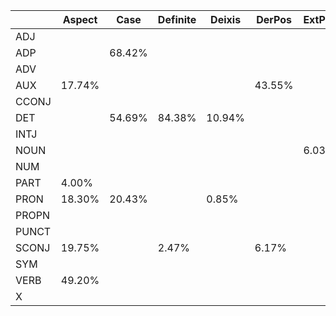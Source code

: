  |  | Aspect | Case | Definite | Deixis | DerPos | ExtPos | Foreign | GE | Gender | Gloss | Mood | Number | Person | Polarity | Polite | Poss | PronType | ProperName | RX | Reflex | ReportedSpeech | TokenType | VerbClass | VerbForm | VerbType | Voice
|---|---|---|---|---|---|---|---|---|---|---|---|---|---|---|---|---|---|---|---|---|---|---|---|---|---|---|
 | ADJ  |  |  |  |  |  |  |  | 100.00% |  | 100.00% |  |  |  |  |  |  |  |  | 100.00% |  |  | 100.00% |  |  |  | 
 | ADP  |  | 68.42% |  |  |  |  |  | 100.00% |  | 15.79% |  | 26.32% |  |  |  |  |  |  | 100.00% |  |  | 100.00% |  |  |  | 
 | ADV  |  |  |  |  |  |  |  | 100.00% |  | 87.50% |  |  |  |  |  |  |  |  | 100.00% |  |  | 100.00% |  |  |  | 
 | AUX  | 17.74% |  |  |  | 43.55% |  |  | 100.00% | 3.23% | 14.52% | 4.84% | 24.19% | 24.19% |  |  |  |  |  | 88.71% |  | 9.68% | 100.00% | 25.81% | 17.74% | 24.19% | 25.81%
 | CCONJ  |  |  |  |  |  |  |  | 100.00% |  | 4.00% |  |  |  |  |  |  |  |  | 100.00% |  |  | 100.00% |  |  |  | 
 | DET  |  | 54.69% | 84.38% | 10.94% |  |  |  | 100.00% | 95.31% | 0.78% |  | 46.09% |  |  |  |  | 10.94% |  | 96.09% |  |  | 100.00% |  |  |  | 
 | INTJ  |  |  |  |  |  |  |  | 100.00% |  | 100.00% |  |  |  |  |  |  |  |  | 100.00% |  |  | 100.00% |  |  |  | 
 | NOUN  |  |  |  |  |  | 6.03% | 0.86% | 100.00% | 67.24% | 98.28% |  | 10.34% |  |  |  |  |  | 1.72% | 100.00% |  | 0.86% | 100.00% |  |  |  | 
 | NUM  |  |  |  |  |  |  |  | 100.00% |  | 100.00% |  |  |  |  |  |  |  |  | 100.00% |  |  | 100.00% |  |  |  | 
 | PART  | 4.00% |  |  |  |  |  | 4.00% | 100.00% |  | 60.00% |  |  |  | 4.00% |  |  |  | 24.00% | 76.00% |  | 4.00% | 100.00% |  |  |  | 
 | PRON  | 18.30% | 20.43% |  | 0.85% |  |  |  | 100.00% | 40.00% | 1.70% | 4.26% | 89.79% | 81.70% |  | 0.43% | 9.79% | 0.85% |  | 100.00% | 1.28% |  | 100.00% |  |  |  | 
 | PROPN  |  |  |  |  |  |  |  | 100.00% |  |  |  |  |  |  |  |  |  | 100.00% | 100.00% |  |  | 100.00% |  |  |  | 
 | PUNCT  |  |  |  |  |  |  |  | 0.58% |  |  |  |  |  |  |  |  |  |  | 2.92% |  |  | 95.91% |  |  |  | 
 | SCONJ  | 19.75% |  | 2.47% |  | 6.17% |  |  | 100.00% | 22.22% | 25.93% |  | 7.41% |  |  |  |  |  |  | 88.89% |  | 1.23% | 100.00% |  | 30.86% |  | 
 | SYM  |  |  |  |  |  |  |  |  |  |  |  |  |  |  |  |  |  |  |  |  |  |  |  |  |  | 
 | VERB  | 49.20% |  |  |  |  |  |  | 100.00% | 1.07% | 99.47% | 1.60% | 2.14% | 2.14% | 1.60% |  |  |  |  | 100.00% |  | 18.18% | 100.00% | 99.47% |  |  | 9.63%
 | X  |  |  |  |  |  |  |  | 100.00% |  |  |  |  |  |  |  |  |  |  | 100.00% |  |  | 100.00% |  |  |  | 
